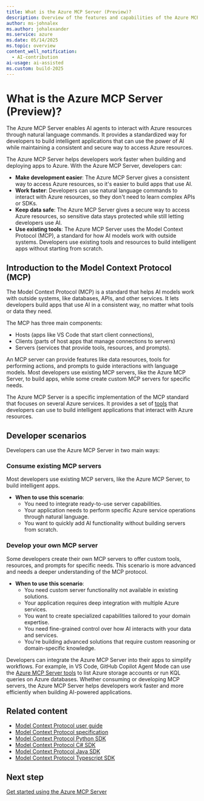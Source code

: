```yaml
---
title: What is the Azure MCP Server (Preview)?
description: Overview of the features and capabilities of the Azure MCP Server that helps developers be more productive when building and deploying apps to Azure.
author: ms-johnalex
ms.author: johalexander
ms.service: azure
ms.date: 05/14/2025
ms.topic: overview 
content_well_notification: 
  - AI-contribution
ai-usage: ai-assisted
ms.custom: build-2025
---
```


# What is the Azure MCP Server (Preview)?

The Azure MCP Server enables AI agents to interact with Azure resources through natural language commands. It provides a standardized way for developers to build intelligent applications that can use the power of AI while maintaining a consistent and secure way to access Azure resources.

The Azure MCP Server helps developers work faster when building and deploying apps to Azure. With the Azure MCP Server, developers can:

- **Make development easier**: The Azure MCP Server gives a consistent way to access Azure resources, so it's easier to build apps that use AI.
- **Work faster**: Developers can use natural language commands to interact with Azure resources, so they don't need to learn complex APIs or SDKs.
- **Keep data safe**: The Azure MCP Server gives a secure way to access Azure resources, so sensitive data stays protected while still letting developers use AI.
- **Use existing tools**: The Azure MCP Server uses the Model Context Protocol (MCP), a standard for how AI models work with outside systems. Developers use existing tools and resources to build intelligent apps without starting from scratch.

## Introduction to the Model Context Protocol (MCP)

The Model Context Protocol (MCP) is a standard that helps AI models work with outside systems, like databases, APIs, and other services. It lets developers build apps that use AI in a consistent way, no matter what tools or data they need.

The MCP has three main components:

 - Hosts (apps like VS Code that start client connections), 
 - Clients (parts of host apps that manage connections to servers)
 - Servers (services that provide tools, resources, and prompts). 

An MCP server can provide features like data resources, tools for performing actions, and prompts to guide interactions with language models. Most developers use existing MCP servers, like the Azure MCP Server, to build apps, while some create custom MCP servers for specific needs.

The Azure MCP Server is a specific implementation of the MCP standard that focuses on several Azure services. It provides a set of [tools](./tools/get-started.md) that developers can use to build intelligent applications that interact with Azure resources.

## Developer scenarios

Developers can use the Azure MCP Server in two main ways:

### Consume existing MCP servers

Most developers use existing MCP servers, like the Azure MCP Server, to build intelligent apps.

- **When to use this scenario**:
  - You need to integrate ready-to-use server capabilities.
  - Your application needs to perform specific Azure service operations through natural language.
  - You want to quickly add AI functionality without building servers from scratch.

### Develop your own MCP server

Some developers create their own MCP servers to offer custom tools, resources, and prompts for specific needs. This scenario is more advanced and needs a deeper understanding of the MCP protocol.

- **When to use this scenario**:
  - You need custom server functionality not available in existing solutions.
  - Your application requires deep integration with multiple Azure services.
  - You want to create specialized capabilities tailored to your domain expertise.
  - You need fine-grained control over how AI interacts with your data and services.
  - You're building advanced solutions that require custom reasoning or domain-specific knowledge.

Developers can integrate the Azure MCP Server into their apps to simplify workflows. For example, in VS Code, GitHub Copilot Agent Mode can use the [Azure MCP Server tools](./tools/get-started.md) to list Azure storage accounts or run KQL queries on Azure databases. Whether consuming or developing MCP servers, the Azure MCP Server helps developers work faster and more efficiently when building AI-powered applications.

## Related content
- [Model Context Protocol user guide](https://modelcontextprotocol.io/introduction)
- [Model Context Protocol specification](https://github.com/modelcontextprotocol/modelcontextprotocol)
- [Model Context Protocol Python SDK](https://github.com/modelcontextprotocol/python-sdk)
- [Model Context Protocol C# SDK](https://github.com/modelcontextprotocol/csharp-sdk)
- [Model Context Protocol Java SDK](https://github.com/modelcontextprotocol/java-sdk)
- [Model Context Protocol Typescript SDK](https://github.com/modelcontextprotocol/typescript-sdk)

## Next step

[Get started using the Azure MCP Server](./get-started.md)

